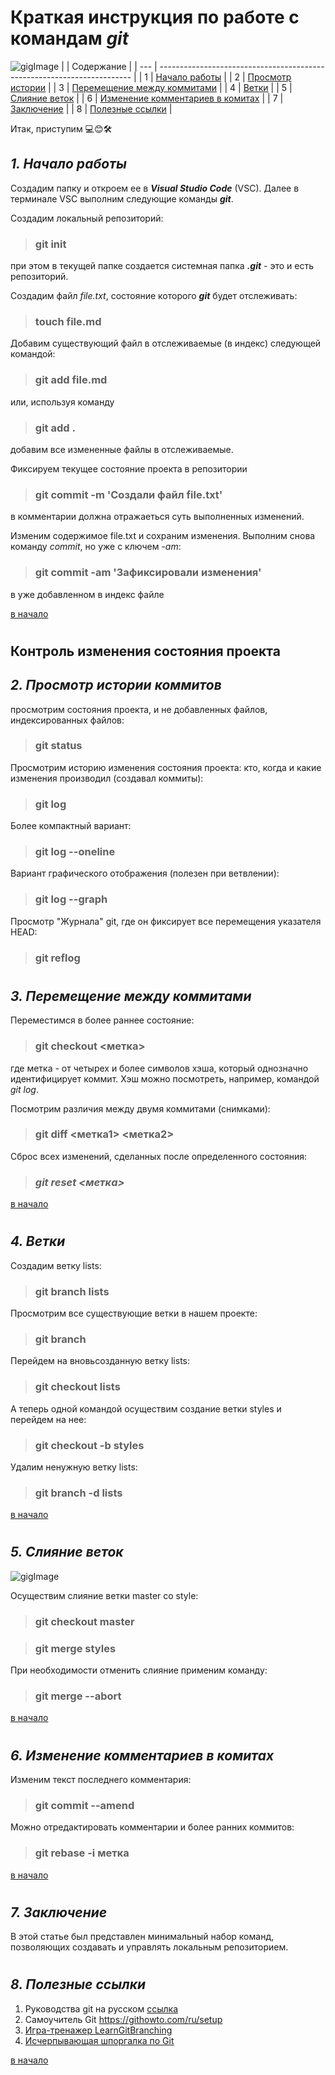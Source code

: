 # **Краткая инструкция по работе с командам _git_**

![gigImage](/images/Git.png)
| | Содержание |
| --- | ----------------------------------------------------------------------- |
| 1 | [Начало работы](#1-начало-работы) |
| 2 | [Просмотр истории](#2-просмотр-истории-коммитов) |
| 3 | [Перемещение между коммитами](#3-перемещение-между-коммитами) |
| 4 | [Ветки](#4-ветки) |
| 5 | [Слияние веток](#5-слияние-веток) |
| 6 | [Изменение комментариев в комитах](#6-изменение-комментариев-в-комитах) |
| 7 | [Заключение](#7-заключение) |
| 8 | [Полезные ссылки](#8-полезные-ссылки) |

Итак, приступим :computer::blush::hammer_and_wrench:

## _**1. Начало работы**_

Cоздадим папку и откроем ее в _**Visual Studio Code**_ (VSC). Далее в терминале VSC выполним следующие команды _**git**_.

Создадим локальный репозиторий:

> ### **git init**

при этом в текущей папке создается системная папка **_.git_** - это и есть репозиторий.

Создадим файл _file.txt_, состояние которого _**git**_ будет отслеживать:

> ### **touch file.md**

Добавим существующий файл в отслеживаемые (в индекс) следующей командой:

> ### **git add file.md**

или, используя команду

> ### **git add .**

добавим все измененные файлы в отслеживаемые.

Фиксируем текущее состояние проекта в репозитории

> ### **git commit -m 'Создали файл file.txt'**

в комментарии должна отражаеться суть выполненных изменений.

Изменим содержимое file.txt и сохраним изменения. Выполним снова команду _commit_, но уже с ключем _-am_:

> ### **git commit -am 'Зафиксировали изменения'**

в уже добавленном в индекс файле

[в начало](#краткая-инструкция-по-работе-с-командам-git)

#

## <a name="head2">Контроль изменения состояния проекта</a>

## _**2. Просмотр истории коммитов**_

просмотрим состояния проекта, и не добавленных файлов, индексированных файлов:

> ### **git status**

Просмотрим историю изменения состояния проекта: кто, когда и какие изменения производил (создавал коммиты):

> ### **git log**

Более компактный вариант:

> ### **git log --oneline**

Вариант графического отображения (полезен при ветвлении):

> ### **git log --graph**

Просмотр "Журнала" git, где он фиксирует все перемещения указателя HEAD:

> ### **git reflog**

#

## _**3. Перемещение между коммитами**_

Переместимся в более раннее состояние:

> ### **git checkout \<метка\>**

где метка - от четырех и более символов хэша, который однозначно идентифицирует коммит. Хэш можно посмотреть, например, командой _git log_.

Посмотрим различия между двумя коммитами (снимками):

> ### **git diff \<метка1\> \<метка2\>**

Сброс всех изменений, сделанных после определенного состояния:

> ### _**git reset \<метка\>**_

[в начало](#краткая-инструкция-по-работе-с-командам-git)

#

## _**4. Ветки**_

Создадим ветку lists:

> ### **git branch lists**

Просмотрим все существующие ветки в нашем проекте:

> ### **git branch**

Перейдем на вновьсозданную ветку lists:

> ### **git checkout lists**

А теперь одной командой осуществим создание ветки styles и перейдем на нее:

> ### **git checkout -b styles**

Удалим ненужную ветку lists:

> ### **git branch -d lists**

[в начало](#краткая-инструкция-по-работе-с-командам-git)

#

## **_5. Слияние веток_**

![gigImage](/images/git_banner.png "Слияние веток")

Осуществим слияние ветки master со style:

> ### **git checkout master**

> ### **git merge styles**

При необходимости отменить слияние применим команду:

> ### **git merge --abort**

[в начало](#краткая-инструкция-по-работе-с-командам-git)

#

## _**6. Изменение комментариев в комитах**_

Изменим текст последнего комментария:

> ### **git commit --amend**

Можно отредактировать комментарии и более ранних коммитов:

> ### **git rebase -i метка**

[в начало](#краткая-инструкция-по-работе-с-командам-git)

#

## _**7. Заключение**_

В этой статье был представлен минимальный набор команд, позволяющих создавать и управлять локальным репозиторием.

#

## _**8. Полезные ссылки**_

1. Руководства git на русском [ссылка](https://git-scm.com/book/ru/v2)
2. Самоучитель Git <https://githowto.com/ru/setup>
3. [Игра-тренажер LearnGitBranching](https://learngitbranching.js.org/?locale=ru_RU)
4. [Исчерпывающая шпоргалка по Git](https://texterra.ru/blog/ischerpyvayushchaya-shpargalka-po-sintaksisu-razmetki-markdown-na-zametku-avtoram-veb-razrabotchikam.html?ysclid=lajx4zu5ni153811497 "Шпоргалка Git")

[в начало](#краткая-инструкция-по-работе-с-командам-git)
